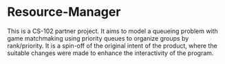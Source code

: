 # Resource-Manager

This is a CS-102 partner project. It aims to model a queueing problem with game matchmaking using priority queues to organize groups by rank/priority. It is a spin-off of the original intent of the product, where the suitable changes were made to enhance the interactivity of the program.

